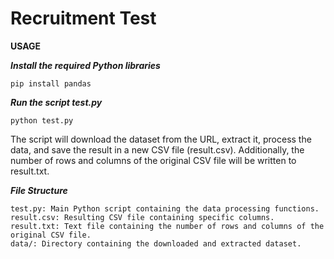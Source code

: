 # Recruitment Test
**USAGE**

**_Install the required Python libraries_**

	pip install pandas

**_Run the script test.py_**

	python test.py

The script will download the dataset from the URL, extract it, process the data, and save the result in a new CSV file (result.csv). Additionally, the number of rows and columns of the original CSV file will be written to result.txt.

_**File Structure**_

	test.py: Main Python script containing the data processing functions.
	result.csv: Resulting CSV file containing specific columns.
	result.txt: Text file containing the number of rows and columns of the original CSV file.
	data/: Directory containing the downloaded and extracted dataset.
